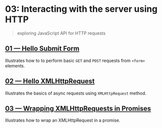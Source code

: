 # 03: Interacting with the server using HTTP
> exploring JavaScript API for HTTP requests

## [01 &mdash; Hello Submit Form](./01-hello-submit-form/)
Illustrates how to to perform basic `GET` and `POST` requests from `<form>` elements.

## [02 &mdash; Hello XMLHttpRequest](./02-hello-xmlhttprequest/)
Illustrates the basics of async requests using `XMLHttpRequest` method.

## [03 &mdash; Wrapping XMLHttpRequests in Promises](./03-hello-xmlhttprequest-in-promise/)
Illustrates how to wrap an XMLHttpRequest in a promise.